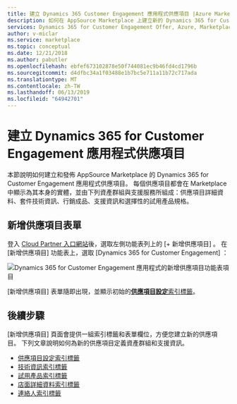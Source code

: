 ```yaml
---
title: 建立 Dynamics 365 Customer Engagement 應用程式供應項目 |Azure Marketplace
description: 如何在 AppSource Marketplace 上建立新的 Dynamics 365 for Customer Engagement 應用程式供應項目。
services: Dynamics 365 for Customer Engagement Offer, Azure, Marketplace, Cloud Partner Portal, AppSource
author: v-miclar
ms.service: marketplace
ms.topic: conceptual
ms.date: 12/21/2018
ms.author: pabutler
ms.openlocfilehash: ebfef673102878e50f744081ec9b46fd4cd1796b
ms.sourcegitcommit: d4dfbc34a1f03488e1b7bc5e711a11b72c717ada
ms.translationtype: MT
ms.contentlocale: zh-TW
ms.lasthandoff: 06/13/2019
ms.locfileid: "64942701"
---
```

# <a name="create-a-dynamics-365-for-customer-engagement-application-offer"></a>建立 Dynamics 365 for Customer Engagement 應用程式供應項目

本節說明如何建立和發佈 AppSource Marketplace 的 Dynamics 365 for Customer Engagement 應用程式供應項目。 每個供應項目都會在 Marketplace 中顯示為其本身的實體，並由下列資產群組與支援服務所組成：供應項目詳細資料、套件技術資訊、行銷成品、支援資訊和選擇性的試用產品規格。 


## <a name="new-offer-form"></a>新增供應項目表單

登入 [Cloud Partner 入口網站](https://cloudpartner.azure.com/)後，選取左側功能表列上的 [+ 新增供應項目]  。 在 [新增供應項目] 功能表上，選取 [Dynamics 365 for Customer Engagement]  ：

![Dynamics 365 for Customer Engagement 應用程式的新增供應項目功能表項目](./media/new-dyn365ce-menu-item.png)

[新增供應項目]  表單隨即出現，並顯示初始的[**供應項目設定**索引標籤](./cpp-offer-settings-tab.md)。


## <a name="next-steps"></a>後續步驟

[新增供應項目]  頁面會提供一組索引標籤和表單欄位，方便您建立新的供應項目。 下列文章說明如何為新的供應項目定義資產群組和支援資訊。

* [供應項目設定索引標籤](./cpp-offer-settings-tab.md)
* [技術資訊索引標籤](./cpp-technical-info-tab.md)
* [試用產品索引標籤](./cpp-testdrive-tab.md)
* [店面詳細資料索引標籤](./cpp-storefront-details-tab.md)
* [連絡人索引標籤](./cpp-contacts-tab.md)
